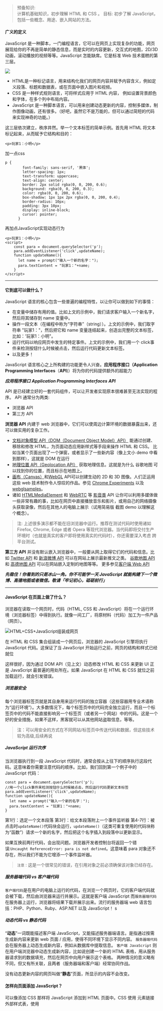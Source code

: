 >预备知识:	   
计算机基础知识，初步理解 HTML 和 CSS 。
目标: 
初步了解 JavaScript，包括一些概念、用途、嵌入网站的方法。


#### 广义的定义
JavaScript 是一种脚本，一门编程语言，它可以在网页上实现复杂的功能，网页展现给你的不再是简单的静态信息，而是实时的内容更新，交互式的地图，2D/3D 动画，滚动播放的视频等等。JavaScript 怎能缺席。它是标准 Web 技术蛋糕的第三层。

![](https://raw.githubusercontent.com/huangtiancai/JavaScript-basic-series/master/imgs/Web%20%E6%8A%80%E6%9C%AF%E8%9B%8B%E7%B3%95%E4%B8%89%E5%B1%82%E5%9B%BE.png)

- HTML是一种标记语言，用来结构化我们的网页内容并赋予内容含义，例如定义段落、标题和数据表，或在页面中嵌入图片和视频。
- CSS 是一种样式规则语言，可将样式应用于 HTML 内容， 例如设置背景颜色和字体，在多个列中布局内容。
- JavaScript 是一种脚本语言，可以用来创建动态更新的内容，控制多媒体，制作图像动画，还有很多。（好吧，虽然它不是万能的，但可以通过简短的代码来实现神奇的功能。）

这三层依次建立，秩序井然。举一个文本标签的简单示例。首先用 HTML 将文本标记起来，从而赋予它结构和目的：
```
<p>玩家1：小明</p>
```
加一点css
```
p {
        font-family: sans-serif, '黑体';
        letter-spacing: 1px;
        text-transform: uppercase;
        text-align: center;
        border: 2px solid rgba(0, 0, 200, 0.6);
        background: rgba(0, 0, 200, 0.3);
        color: rgba(0, 0, 200, 0.6);
        box-shadow: 1px 1px 2px rgba(0, 0, 200, 0.4);
        border-radius: 10px;
        padding: 3px 10px;
        display: inline-block;
        cursor: pointer;
      }
```
再加点JavaScript实现动态行为
```
<p>玩家1：小明</p>
<script>
    const para = document.querySelector('p');
    para.addEventListener('click',updateName);
    function updateName(){
      let name = prompt("输入一个新的名字：");
      para.textContent = "玩家1："+name;
    }
</script>
```
--------------------
#### 它到底可以做什么？
JavaScript 语言的核心包含一些普遍的编程特性，以让你可以做到如下的事情：
- 在变量中储存有用的值。比如上文的示例中，我们请求客户输入一个新名字，然后将其储存到 name 变量中。
- 操作一段文本（在编程中称为“字符串”（string））。上文的示例中，我们取字符串 "玩家1："，然后把它和 name 变量连结起来，创造出完整的文本标签，比如：'玩家1：小明"。
- 运行代码以响应网页中发生的特定事件。上文的示例中，我们用一个 click事件来检测按钮什么时候被点击，然后运行代码更新文本标签。
- 以及更多！

JavaScript 语言核心之上所构建的功能更令人兴奋。**应用程序接口（Application Programming Interfaces**（**API**)）将为你的代码提供额外的超能力

***应用程序接口***
***Application Programming Interfaces***
***API***

API 是已经建立好的一套代码组件，可以让开发者实现原本很难甚至无法实现的程序。
API 通常分为两类:
- 浏览器 API 
- 第三方 API 

**浏览器 API** 内建于 web 浏览器中，它们可以使周边计算环境的数据暴露出来，还可以做实用的复杂工作。
- [文档对象模型 API（DOM（Document Object Model）API）](https://developer.mozilla.org/zh-CN/docs/Web/API/Document_Object_Model) 能通过创建、移除和修改 HTML，为页面动态应用新样式等手段来操作 HTML 和 CSS。
比如当某个页面出现了一个弹窗，或者显示了一些新内容（像上文小 demo 中看到那样），这就是 DOM 在运行
- [地理位置 API（Geolocation API）](https://developer.mozilla.org/zh-CN/docs/Web/API/Geolocation) 获取地理信息。这就是为什么 谷歌地图 可以找到你的位置，而且标示在地图上。
- [画布（Canvas）](https://developer.mozilla.org/zh-CN/docs/Web/API/Canvas_API)和[WebGL](https://developer.mozilla.org/zh-CN/docs/Web/API/WebGL_API) API可以创建生动的 2D 和 3D 图像。人们正运用这些 web 技术制作令人惊叹的作品。参见 [Chrome Experiments](https://www.chromeexperiments.com/webgl) 以及 [webglsamples](http://webglsamples.org/)。
- 诸如 [HTMLMediaElement](https://developer.mozilla.org/zh-CN/docs/Web/API/HTMLMediaElement) 和 [WebRTC](https://developer.mozilla.org/zh-CN/docs/Web/API/WebRTC_API) 等 [影音类](https://developer.mozilla.org/en-US/docs/Web/Guide/Audio_and_video_delivery) API 让你可以利用多媒体做一些非常有趣的事，比如在网页中直接播放音乐和影片，或用自己的网络摄像头获取录像，然后在其他人的电脑上展示（试用简易版 截图 demo 以理解这个概念）。

>注: 上述很多演示都不能在旧浏览器中运行。推荐在测试代码时使用诸如 Firefox, Chrome, Edge 或者 Opera 等现代浏览器。当代码即将交付生产环境时（也就是真实的客户即将使用真实的代码时），你还需要深入考虑 跨平台测试。

**第三方 API** 并没有默认嵌入浏览器中，一般要从网上取得它们的代码和信息。比如
[Twitter API](https://dev.twitter.com/overview/documentation) 和 [新浪微博 API](https://open.weibo.com/) 可以在网站上展示最新推文之类。
[谷歌地图 API](https://developers.google.com/maps/) 和 [高德地图 API](https://lbs.amap.com/) 可以在网站嵌入定制的地图等等。
更多参见[客户端 Web API](https://developer.mozilla.org/zh-CN/docs/Learn/JavaScript/Client-side_web_APIs)


***先稳住！你看到的只是冰山一角。你不可能学一天 JavaScript 就能构建下一个微博、高德地图或者微信。敬请「牢记初心，砥砺前行」***

---
#### JavaScript 在页面上做了什么？
浏览器在读取一个网页时，代码（HTML, CSS 和 JavaScript）将在一个运行环境（浏览器标签）中得到执行。就像一间工厂，将原材料（代码）加工为一件产品（网页）。

![HTML+CSS+JavaScript组装成网页](https://raw.githubusercontent.com/huangtiancai/JavaScript-basic-series/master/imgs/execution.png)

在 HTML 和 CSS 集合组装成一个网页后，浏览器的 JavaScript 引擎将执行 JavaScript 代码。这保证了当 JavaScript 开始运行之前，网页的结构和样式已经就位

这样很好，因为通过 DOM API（见上文）动态修改 HTML 和 CSS 来更新 UI 正是 JavaScript 最普遍的用处所在。如果 JavaScript 在 HTML 和 CSS 就位之前加载运行，就会引发错误。

##### 浏览器安全
每个浏览器标签页就是其自身用来运行代码的独立容器（这些容器用专业术语称为“运行环境”）。大多数情况下，每个标签页中的代码完全独立运行，而且一个标签页中的代码不能直接影响另一个标签页（或者另一个网站）中的代码。这是一个好的安全措施，如果不这样，黑客就可以从其他网站盗取信息，等等。
>注：可以用安全的方式在不同网站/标签页中传送代码和数据，但这些技术较为高级,后续再说

##### JavaScript 运行次序
当浏览器执行到一段 JavaScript 代码时，通常会按从上往下的顺序执行这段代码。这意味着你需要注意代码的顺序。比如，我们回到第一个例子中的 JavaScript 代码：

```javascript{.line-numbers}
const para = document.querySelector('p');
//用一个click事件来检测按钮什么时候被点击，然后运行代码更新文本标签
para.addEventListener('click',updateName);
function updateName(){
  let name = prompt("输入一个新的名字：");
  para.textContent = "玩家1："+name;
}
```
第1行：选定一个文本段落
第3行：给文本段落附上一个事件监听器
第4-7行：被点击时`updateName()`代码块会运行，`updateName()`（这类可重复使用的代码块称为“函数”）请求一个新的名字，然后把这个名字插入到段落中以更新显示。

如果互换前两行代码，会出现问题。浏览器开发者控制台将返回一个错误:`Uncaught ReferenceError: para is not defined`。这意味着 para 对象还不存在，所以我们不能为它增添一个事件监听器。
>`注意：`这是一个很常见的错误，在引用对象之前必须确保该对象已经存在。

##### 服务器端代码 vs 客户端代码
`客户端代码`是在用户的电脑上运行的代码，在浏览一个网页时，它的客户端代码就会被下载，然后由浏览器来运行并展示。这就是客户端 JavaScript
而`服务器端代码`在服务器上运行，浏览器将结果下载并展示出来。流行的服务器端 web 语言包括：PHP、Python、Ruby、ASP.NET 以及 JavaScript！
s

#####  动态代码 vs 静态代码
“**动态**”一词既能描述客户端 JavaScript，又能描述服务器端语言。是指通过按需生成新内容来更新 web 页面 / 应用，使得不同环境下显示不同内容。
`服务器端代码`会在服务器上动态生成新内容，例如从数据库中提取信息。
`客户端 JavaScript` 则在用户端浏览器中动态生成新内容，比如说创建一个新的 HTML 表格，用从服务器请求到的数据填充，然后在网页中向用户展示这个表格。
两种情况的意义略有不同，但又有所关联，且两者（服务器端和客户端）经常协同作战。

没有动态更新内容的网页叫做“**静态**”页面，所显示的内容不会改变。

#### 怎样向页面添加 JavaScript？
可以像添加 CSS 那样将 JavaScript 添加到 HTML 页面中。CSS 使用 <link> 元素链接外部样式表，使用 <style> 元素向 HTML 嵌入内部样式表，JavaScript 这里只需一个元素——<script>。我们来看看它是怎么工作的。

##### 内部 JavaScript
```javascript{.line-numbers}
<!DOCTYPE html>
<html>
  <head>
    <meta charset="utf-8">
    <title>My test page</title>
  </head>

<body>
    <button>点我呀！</button>
    <script>
        document.addEventListener("DOMContentLoaded",function(){
          
          function createParagraph(){
            let para = document.createElement('p');
            alert(para);
            para.textContent = '你点击来了这个按钮！';
            document.body.appendChild(para);
          }

          const buttons =  document.querySelectorAll('button');
          alert(buttons);
          alert(buttons.length);

          for(let i = 0;  i < buttons.length;i++){
            alert(i);
            alert(buttons.length);
            buttons[i].addEventListener('click',createParagraph);
          }
        });
    </script>

</body>
</html>

```

#### 外部 JavaScript
- 1.首先，在刚才的 HTML 文件所在的目录下创建一个名为 script.js 的新文件。请确保扩展名为 .js，只有这样才能被识别为 JavaScript 代码
- 2.将<script>元素替换为：
```
<script src="script.js" async></script>
```
- 3.在 script.js 文件中，添加下面的脚本
```
function createParagraph(){
      let para = document.createElement('p');
      para.textContent = '你点击来了这个按钮！';
      document.body.appendChild(para);
    }

    const buttons =  document.querySelectorAll('button');

    for(let i = 0;  i < buttons.length;i++){
      buttons[i].addEventListener('click',createParagraph);
    }
```
- 4.保存并刷新浏览器，你会发现二者完全一样。但是现在我们把 JavaScript 写进了一个外部文件。这样做一般会使代码更加有序，更易于复用，且没有了脚本的混合，HTML 也会更加易读，因此这是个好的习惯。






















































